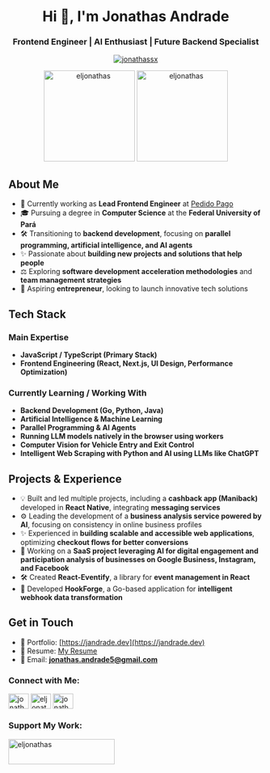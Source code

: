 <h1 align="center">Hi 👋, I'm Jonathas Andrade</h1>
<h3 align="center">Frontend Engineer | AI Enthusiast | Future Backend Specialist</h3>

<p align="center"> <a href="https://twitter.com/jonathassx" target="blank"><img src="https://img.shields.io/twitter/follow/jonathassx?logo=twitter&style=for-the-badge" alt="jonathassx" /></a> </p>

<div align="center">
  <img height="180em" src="https://github-readme-stats.vercel.app/api?username=eljonathas&show_icons=true&theme=dark&locale=en" alt="eljonathas" />
  <img height="180em" src="https://github-readme-stats.vercel.app/api/top-langs?username=eljonathas&show_icons=true&theme=dark&locale=en&layout=compact" alt="eljonathas" />
</div>

## About Me
- 💼 Currently working as **Lead Frontend Engineer** at [Pedido Pago](https://github.com/pedidopago)
- 🎓 Pursuing a degree in **Computer Science** at the **Federal University of Pará**
- 🛠️ Transitioning to **backend development**, focusing on **parallel programming, artificial intelligence, and AI agents**
- ✨ Passionate about **building new projects and solutions that help people**
- ⚖️ Exploring **software development acceleration methodologies** and **team management strategies**
- 💼 Aspiring **entrepreneur**, looking to launch innovative tech solutions

## Tech Stack
### Main Expertise
- **JavaScript / TypeScript (Primary Stack)**
- **Frontend Engineering (React, Next.js, UI Design, Performance Optimization)**

### Currently Learning / Working With
- **Backend Development (Go, Python, Java)**
- **Artificial Intelligence & Machine Learning**
- **Parallel Programming & AI Agents**
- **Running LLM models natively in the browser using workers**
- **Computer Vision for Vehicle Entry and Exit Control**
- **Intelligent Web Scraping with Python and AI using LLMs like ChatGPT**

## Projects & Experience
- 💡 Built and led multiple projects, including a **cashback app (Maniback)** developed in **React Native**, integrating **messaging services**
- ⚙️ Leading the development of a **business analysis service powered by AI**, focusing on consistency in online business profiles
- ✨ Experienced in **building scalable and accessible web applications**, optimizing **checkout flows for better conversions**
- 🏢 Working on a **SaaS project leveraging AI for digital engagement and participation analysis of businesses on Google Business, Instagram, and Facebook**
- 🛠️ Created **React-Eventify**, a library for **event management in React**
- 👾 Developed **HookForge**, a Go-based application for **intelligent webhook data transformation**

## Get in Touch
- 📝 Portfolio: [https://jandrade.dev](https://jandrade.dev)
- 💎 Resume: [My Resume](https://drive.google.com/file/d/1hDUli4rFIuPNGIcW6rBmbQoJPK4JCCev/view)
- 📧 Email: **jonathas.andrade5@gmail.com**

### Connect with Me:
<p align="left">
<a href="https://twitter.com/jonathassx" target="blank"><img align="center" src="https://raw.githubusercontent.com/rahuldkjain/github-profile-readme-generator/master/src/images/icons/Social/twitter.svg" alt="jonathassx" height="30" width="40" /></a>
<a href="https://linkedin.com/in/eljonathas" target="blank"><img align="center" src="https://raw.githubusercontent.com/rahuldkjain/github-profile-readme-generator/master/src/images/icons/Social/linked-in-alt.svg" alt="eljonathas" height="30" width="40" /></a>
<a href="https://instagram.com/jonathassx" target="blank"><img align="center" src="https://raw.githubusercontent.com/rahuldkjain/github-profile-readme-generator/master/src/images/icons/Social/instagram.svg" alt="jonathassx" height="30" width="40" /></a>
</p>

### Support My Work:
<p><a href="https://www.buymeacoffee.com/eljonathas"> <img align="left" src="https://cdn.buymeacoffee.com/buttons/v2/default-yellow.png" height="50" width="210" alt="eljonathas" /></a></p><br><br>

